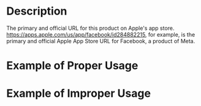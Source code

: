# Description
The primary and official URL for this product on Apple's app store. https://apps.apple.com/us/app/facebook/id284882215, for example, is the primary and official Apple App Store URL for Facebook, a product of Meta.

# Example of Proper Usage

# Example of Improper Usage